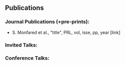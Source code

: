 ## Publications

### Journal Publications (+pre-prints):
- S. Monfared et al., "title", PRL, vol, isse, pp, year [link]

### Invited Talks:

### Conference Talks:


